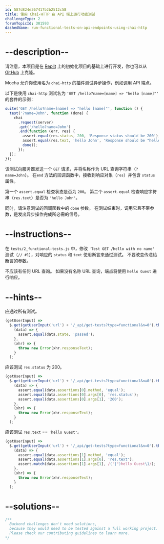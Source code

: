 ```yaml
---
id: 587d824e367417b2b2512c58
title: 使用 Chai-HTTP 在 API 端上运行功能测试
challengeType: 2
forumTopicId: 301593
dashedName: run-functional-tests-on-api-endpoints-using-chai-http
---
```


# --description--

请注意，本项目是在 <a href="https://replit.com/github/topcoder-platform/boilerplate-mochachai" target="_blank" rel="noopener noreferrer nofollow">Replit</a> 上的初始化项目的基础上进行开发，你也可以从 <a href="https://github.com/topcoder-platform/boilerplate-mochachai/" target="_blank" rel="noopener noreferrer nofollow">GitHub</a> 上克隆。

Mocha 允许你使用名为 `chai-http` 的插件测试异步操作，例如调用 API 端点。

以下是使用 `chai-http` 测试名为 `'GET /hello?name=[name] => "hello [name]"'` 的套件的示例：

```js
suite('GET /hello?name=[name] => "hello [name]"', function () {
  test('?name=John', function (done) {
    chai
      .request(server)
      .get('/hello?name=John')
      .end(function (err, res) {
        assert.equal(res.status, 200, 'Response status should be 200');
        assert.equal(res.text, 'hello John', 'Response should be "hello John"');
        done();
      });
  });
});
```

该测试向服务器发送一个 `GET` 请求，并将名称作为 URL 查询字符串（`?name=John`）。 在`end` 方法的回调函数中，接收到响应对象（`res`）并包含 `status` 属性。

第一个 `assert.equal` 检查状态是否为 `200`。 第二个 `assert.equal` 检查响应字符串（`res.text`）是否为 `"hello John"`。

同时，请注意测试的回调函数中的 `done` 参数。 在测试结束时，调用它且不带参数，是发出异步操作完成所必需的信号。

# --instructions--

在 `tests/2_functional-tests.js` 中，修改 `'Test GET /hello with no name'` 测试（`// #1`），对响应的 `status` 和 `text` 使用断言来通过测试。 不要改变传递给断言的参数。

不应该有任何 URL 查询。 如果没有名称 URL 查询，端点将使用 `hello Guest` 进行响应。

# --hints--

应通过所有测试。

```js
(getUserInput) =>
  $.get(getUserInput('url') + '/_api/get-tests?type=functional&n=0').then(
    (data) => {
      assert.equal(data.state, 'passed');
    },
    (xhr) => {
      throw new Error(xhr.responseText);
    }
  );
```

应该测试 `res.status` 为 200。

```js
(getUserInput) =>
  $.get(getUserInput('url') + '/_api/get-tests?type=functional&n=0').then(
    (data) => {
      assert.equal(data.assertions[0].method, 'equal');
      assert.equal(data.assertions[0].args[0], 'res.status');
      assert.equal(data.assertions[0].args[1], '200');
    },
    (xhr) => {
      throw new Error(xhr.responseText);
    }
  );
```

应该测试 `res.text` == `'hello Guest'`。

```js
(getUserInput) =>
  $.get(getUserInput('url') + '/_api/get-tests?type=functional&n=0').then(
    (data) => {
      assert.equal(data.assertions[1].method, 'equal');
      assert.equal(data.assertions[1].args[0], 'res.text');
      assert.match(data.assertions[1].args[1], /('|")hello Guest\1/);
    },
    (xhr) => {
      throw new Error(xhr.responseText);
    }
  );
```

# --solutions--

```js
/**
  Backend challenges don't need solutions, 
  because they would need to be tested against a full working project. 
  Please check our contributing guidelines to learn more.
*/
```
